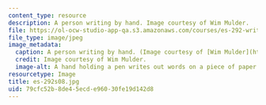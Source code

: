 ```yaml
---
content_type: resource
description: A person writing by hand. Image courtesy of Wim Mulder.
file: https://ol-ocw-studio-app-qa.s3.amazonaws.com/courses/es-292-writing-workshop-spring-2008/79cfc52b8de45ecde96030fe19d142d8_es-292s08.jpg
file_type: image/jpeg
image_metadata:
  caption: A person writing by hand. (Image courtesy of [Wim Mulder](http://www.flickr.com/photos/wimmulder/15653748/).)
  credit: Image courtesy of Wim Mulder.
  image-alt: A hand holding a pen writes out words on a piece of paper.
resourcetype: Image
title: es-292s08.jpg
uid: 79cfc52b-8de4-5ecd-e960-30fe19d142d8
---
```

